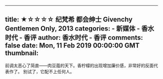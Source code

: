 
---
title: ★☆☆☆☆ 纪梵希 都会绅士 Givenchy Gentlemen Only, 2013
categories: 
    - 新媒体
    - 香水时代 - 香评
author: 香水时代 - 香评
comments: false
date: Mon, 11 Feb 2019 00:00:00 GMT
thumbnail: 
---

<div>   
前调太恶心了简直——肉豆蔻的天下。香柠檬的出现增加廉价感，非常好的反面代表作了。
别试了，它配不上任何人。  
</div>
            